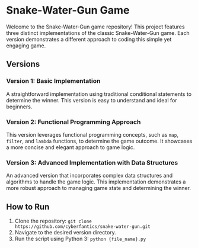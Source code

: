 # Snake-Water-Gun Game

Welcome to the Snake-Water-Gun game repository! This project features three distinct implementations of the classic Snake-Water-Gun game. Each version demonstrates a different approach to coding this simple yet engaging game.

## Versions

### Version 1: Basic Implementation

A straightforward implementation using traditional conditional statements to determine the winner. This version is easy to understand and ideal for beginners.

### Version 2: Functional Programming Approach

This version leverages functional programming concepts, such as `map`, `filter`, and `lambda` functions, to determine the game outcome. It showcases a more concise and elegant approach to game logic.

### Version 3: Advanced Implementation with Data Structures

An advanced version that incorporates complex data structures and algorithms to handle the game logic. This implementation demonstrates a more robust approach to managing game state and determining the winner.

## How to Run

1. Clone the repository: `git clone https://github.com/cyberfantics/snake-water-gun.git`
2. Navigate to the desired version directory.
3. Run the script using Python 3: `python {file_name}.py`
